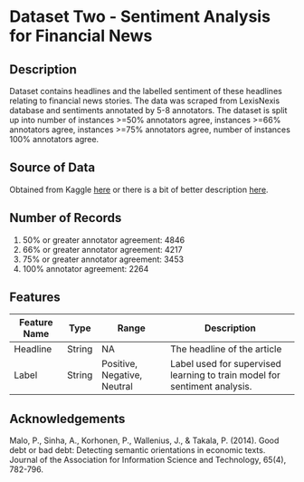 # Dataset Two - Sentiment Analysis for Financial News

## Description
Dataset contains headlines and the labelled sentiment of these headlines relating to financial news stories. The data was scraped from LexisNexis database and sentiments annotated by 5-8 annotators. The dataset is split up into number of instances >=50% annotators agree, instances >=66% annotators agree, instances >=75% annotators agree, number of instances 100% annotators agree.

## Source of Data 
Obtained from Kaggle [here](https://www.kaggle.com/datasets/ankurzing/sentiment-analysis-for-financial-news) or there is a bit of better description [here](https://huggingface.co/datasets/financial_phrasebank).

## Number of Records 
1. 50% or greater annotator agreement: 4846 
2. 66% or greater annotator agreement: 4217 
3. 75% or greater annotator agreement: 3453 
4. 100% annotator agreement: 2264 

## Features 
| Feature Name       | Type  | Range     | Description  |
| ----------- | ----------- | ----------- | ----------- |
| Headline       | String       | NA      | The headline of the article       |
| Label   | String        | Positive, Negative, Neutral      | Label used for supervised learning to train model for sentiment analysis.        |


## Acknowledgements
Malo, P., Sinha, A., Korhonen, P., Wallenius, J., & Takala, P. (2014). Good debt or bad debt: Detecting semantic orientations in economic texts. Journal of the Association for Information Science and Technology, 65(4), 782-796.
